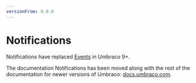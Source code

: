 ```yaml
---
versionFrom: 9.0.0
---
```


# Notifications

Notifications have replaced [Events](../Events/) in Umbraco 9+.

The documentation Notifications has been moved along with the rest of the documentation for newer versions of Umbraco: [docs.umbraco.com](https://docs.umbraco.com/umbraco-cms/reference/notifications).
